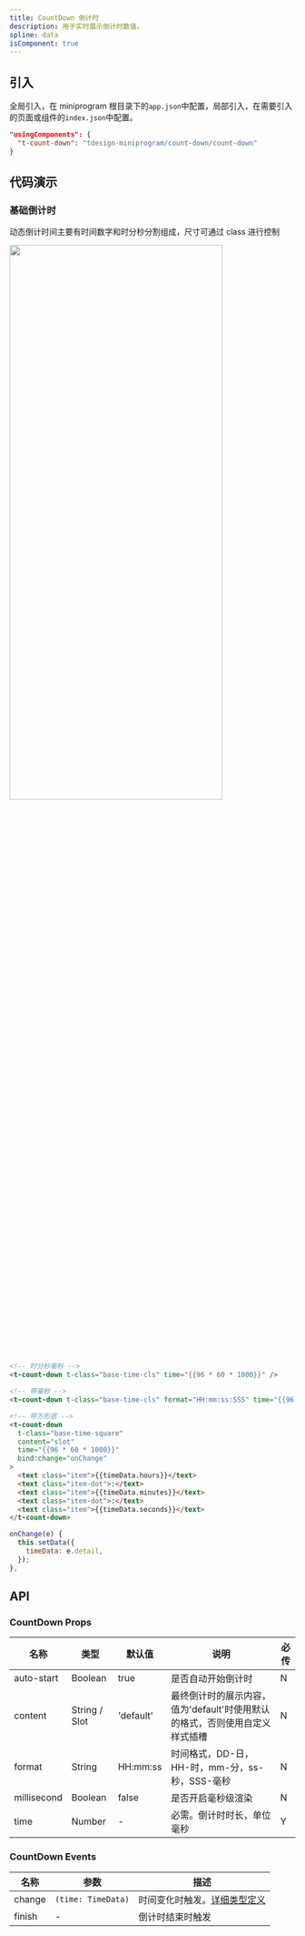 ```yaml
---
title: CountDown 倒计时
description: 用于实时展示倒计时数值。
spline: data
isComponent: true
---
```


## 引入

全局引入，在 miniprogram 根目录下的`app.json`中配置，局部引入，在需要引入的页面或组件的`index.json`中配置。

```json
"usingComponents": {
  "t-count-down": "tdesign-miniprogram/count-down/count-down"
}
```

## 代码演示

### 基础倒计时

动态倒计时间主要有时间数字和时分秒分割组成，尺寸可通过 class 进行控制

<img src="https://tdesign.gtimg.com/miniprogram/readme/countdown.png" width="375px" height="50%">

```html
<!-- 时分秒毫秒 -->
<t-count-down t-class="base-time-cls" time="{{96 * 60 * 1000}}" />

<!-- 带毫秒 -->
<t-count-down t-class="base-time-cls" format="HH:mm:ss:SSS" time="{{96 * 60 * 1000}}" millisecond />

<!-- 带方形底 -->
<t-count-down
  t-class="base-time-square"
  content="slot"
  time="{{96 * 60 * 1000}}"
  bind:change="onChange"
>
  <text class="item">{{timeData.hours}}</text>
  <text class="item-dot">:</text>
  <text class="item">{{timeData.minutes}}</text>
  <text class="item-dot">:</text>
  <text class="item">{{timeData.seconds}}</text>
</t-count-down>
```

```js
onChange(e) {
  this.setData({
    timeData: e.detail,
  });
},
```

## API

### CountDown Props

| 名称        | 类型          | 默认值    | 说明                                                                        | 必传 |
| ----------- | ------------- | --------- | --------------------------------------------------------------------------- | ---- |
| auto-start  | Boolean       | true      | 是否自动开始倒计时                                                          | N    |
| content     | String / Slot | 'default' | 最终倒计时的展示内容，值为'default'时使用默认的格式，否则使用自定义样式插槽 | N    |
| format      | String        | HH:mm:ss  | 时间格式，DD-日，HH-时，mm-分，ss-秒，SSS-毫秒                              | N    |
| millisecond | Boolean       | false     | 是否开启毫秒级渲染                                                          | N    |
| time        | Number        | -         | 必需。倒计时时长，单位毫秒                                                  | Y    |

### CountDown Events

| 名称   | 参数               | 描述                                                                                                                    |
| ------ | ------------------ | ----------------------------------------------------------------------------------------------------------------------- |
| change | `(time: TimeData)` | 时间变化时触发。[详细类型定义](https://github.com/Tencent/tdesign-miniprogram/tree/develop/src/count-down/type.ts) |
| finish | -                  | 倒计时结束时触发                                                                                                        |
